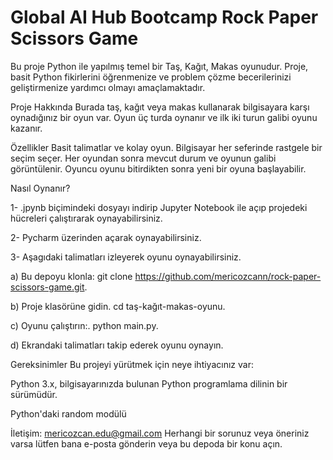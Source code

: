 # Global AI Hub Bootcamp Rock Paper Scissors Game

Bu proje Python ile yapılmış temel bir Taş, Kağıt, Makas oyunudur. Proje, basit Python fikirlerini öğrenmenize ve problem çözme becerilerinizi geliştirmenize yardımcı olmayı amaçlamaktadır.

Proje Hakkında
Burada taş, kağıt veya makas kullanarak bilgisayara karşı oynadığınız bir oyun var. Oyun üç turda oynanır ve ilk iki turun galibi oyunu kazanır.

Özellikler
Basit talimatlar ve kolay oyun.
Bilgisayar her seferinde rastgele bir seçim seçer.
Her oyundan sonra mevcut durum ve oyunun galibi görüntülenir.
Oyuncu oyunu bitirdikten sonra yeni bir oyuna başlayabilir.

Nasıl Oynanır?

1- .jpynb biçimindeki dosyayı indirip Jupyter Notebook ile açıp projedeki hücreleri çalıştırarak oynayabilirsiniz.

2- Pycharm üzerinden açarak oynayabilirsiniz.

3- Aşagıdaki talimatları izleyerek oyunu oynayabilirsiniz. 

a) Bu depoyu klonla:
git clone https://github.com/mericozcann/rock-paper-scissors-game.git.

b) Proje klasörüne gidin.
cd taş-kağıt-makas-oyunu.

c) Oyunu çalıştırın:.
python main.py.

d) Ekrandaki talimatları takip ederek oyunu oynayın.

Gereksinimler
Bu projeyi yürütmek için neye ihtiyacınız var:

Python 3.x, bilgisayarınızda bulunan Python programlama dilinin bir sürümüdür.

Python'daki random modülü 

İletişim: mericozcan.edu@gmail.com
Herhangi bir sorunuz veya öneriniz varsa lütfen bana e-posta gönderin veya bu depoda bir konu açın.
